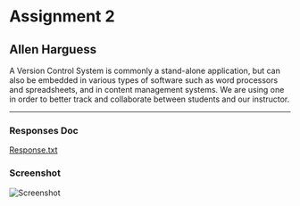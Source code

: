 # Assignment 2
## Allen Harguess

A Version Control System is commonly a stand-alone application, but can also be embedded in various types of software such as word processors and spreadsheets, and in content management systems. We are using one in order to better track and collaborate between students and our instructor.

---

### Responses Doc
[Response.txt](https://github.com/allenharguess701/web-dev-hw/tree/master/assignment-2/responses.txt)

### Screenshot
![Screenshot](https://github.com/allenharguess701/web-dev-hw/tree/master/assignment-2/images/Desktop_screenshot.jpg)
